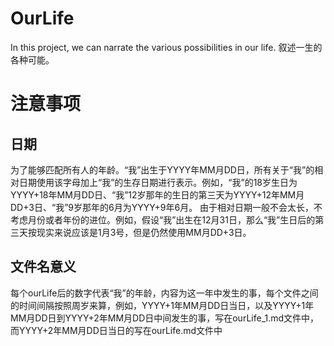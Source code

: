 # OurLife
In this project, we can narrate the various possibilities in our life.
叙述一生的各种可能。
# 注意事项
## 日期
为了能够匹配所有人的年龄。“我”出生于YYYY年MM月DD日，所有关于“我”的相对日期使用该字母加上“我”的生存日期进行表示。例如，“我”的18岁生日为YYYY+18年MM月DD日、“我”12岁那年的生日的第三天为YYYY+12年MM月DD+3日、“我”9岁那年的6月为YYYY+9年6月。
由于相对日期一般不会太长，不考虑月份或者年份的进位。例如，假设“我”出生在12月31日，那么“我”生日后的第三天按现实来说应该是1月3号，但是仍然使用MM月DD+3日。

## 文件名意义
每个ourLife后的数字代表“我”的年龄，内容为这一年中发生的事，每个文件之间的时间间隔按照周岁来算，例如，YYYY+1年MM月DD日当日，以及YYYY+1年MM月DD日到YYYY+2年MM月DD日中间发生的事，写在ourLife_1.md文件中，而YYYY+2年MM月DD日当日的写在ourLife.md文件中